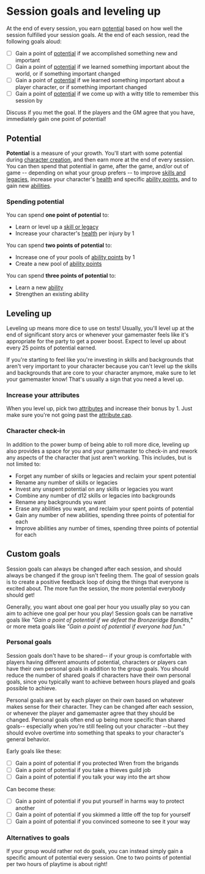 # Session goals and leveling up

At the end of every session, you earn [potential](../character/backgrounds.md#potential) based on how well the session fulfilled your session goals. At the end of each session, read the following goals aloud:

* [ ] Gain a point of [potential](../character/backgrounds.md#honing-your-skills) if we accomplished something new and important
* [ ] Gain a point of [potential](../character/backgrounds.md#honing-your-skills) if we learned something important about the world, or if something important changed
* [ ] Gain a point of [potential](../character/backgrounds.md#honing-your-skills) if we learned something important about a player character, or if something important changed
* [ ] Gain a point of [potential](../character/backgrounds.md#honing-your-skills) if we come up with a witty title to remember this session by

Discuss if you met the goal. If the players and the GM agree that you have, immediately gain one point of potential!

## Potential

**Potential** is a measure of your growth. You'll start with some potential during [character creation](typora://app/getting_started/creation.md), and then earn more at the end of every session. You can then spend that potential in game, after the game, and/or out of game -- depending on what your group prefers -- to improve [skills and legacies](../character/backgrounds.md#improving-skills-and-legacies), increase your character's [health](../character/health.md) and specific [ability points](../character/abilities.md#ability-points), and to gain new [abilities](../character/).

### Spending potential

You can spend **one point of potential** to:

*   Learn or level up a [skill or legacy](../character/backgrounds.md#improving-skills-and-legacies)
*   Increase your character's [health](../character/health.md) per injury by 1

You can spend **two points of potential** to:

*   Increase one of your pools of [ability points](../character/abilities.md#ability-points) by 1
*   Create a new pool of [ability points](../character/abilities.md#ability-points)

You can spend **three points of potential** to:

*   Learn a new [ability](../character/abilities.md) 
*   Strengthen an existing ability

## Leveling up

Leveling up means more dice to use on tests! Usually, you'll level up at the end of significant story arcs or whenever your gamemaster feels like it's appropriate for the party to get a power boost. Expect to level up about every 25 points of potential earned.

If you're starting to feel like you're investing in skills and backgrounds that aren't very important to your character because you can't level up the skills and backgrounds that are core to your character anymore, make sure to let your gamemaster know! That's usually a sign that you need a level up.

### Increase your attributes
When you level up, pick two [attributes](../character/attributes.md) and increase their bonus by 1. Just make sure you're not going past the [attribute cap](../character/attributes.md#improving-attributes).

### Character check-in

In addition to the power bump of being able to roll more dice, leveling up also provides a space for you and your gamemaster to check-in and rework any aspects of the character that just aren't working. This includes, but is not limited to:

* Forget any number of skills or legacies and reclaim your spent potential
* Rename any number of skills or legacies
* Invest any unspent potential on any skills or legacies you want
* Combine any number of d12 skills or legacies into backgrounds
* Rename any backgrounds you want
* Erase any abilities you want, and reclaim your spent points of potential
* Gain any number of new abilities, spending three points of potential for each
* Improve abilities any number of times, spending three points of potential for each

## Custom goals

Session goals can always be changed after each session, and should always be changed if the group isn't feeling them. The goal of session goals is to create a positive feedback loop of doing the things that everyone is excited about. The more fun the session, the more potential everybody should get! 

Generally, you want about one goal per hour you usually play so you can aim to achieve one goal per hour you play! Session goals can be narrative goals like _"Gain a point of potential if we defeat the Bronzeridge Bandits,"_ or more meta goals like _"Gain a point of potential if everyone had fun."_ 

### Personal goals

Session goals don't have to be shared-- if your group is comfortable with players having different amounts of potential, characters or players can have their own personal goals in addition to the group goals. You should reduce the number of shared goals if characters have their own personal goals, since you typically want to achieve between hours played and goals possible to achieve.

Personal goals are set by each player on their own based on whatever makes sense for their character. They can be changed after each session, or whenever the player and gamemaster agree that they should be changed. Personal goals often end up being more specific than shared goals-- especially when you're still feeling out your character --but they should evolve overtime into something that speaks to your character's general behavior.

Early goals like these:

* [ ] Gain a point of potential if you protected Wren from the brigands
* [ ] Gain a point of potential if you take a thieves guild job
* [ ] Gain a point of potential if you talk your way into the art show

Can become these:

* [ ] Gain a point of potential if you put yourself in harms way to protect another
* [ ] Gain a point of potential if you skimmed a little off the top for yourself
* [ ] Gain a point of potential if you convinced someone to see it your way

### Alternatives to goals

If your group would rather not do goals, you can instead simply gain a specific amount of potential every session. One to two points of potential per two hours of playtime is about right!